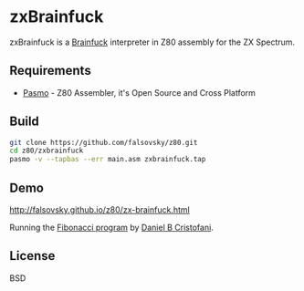 zxBrainfuck
=========

zxBrainfuck is a [Brainfuck] interpreter in Z80 assembly for the ZX Spectrum.

Requirements
-----------

* [Pasmo] - Z80 Assembler, it's Open Source and Cross Platform

Build
--------------

```sh
git clone https://github.com/falsovsky/z80.git
cd z80/zxbrainfuck
pasmo -v --tapbas --err main.asm zxbrainfuck.tap
```

Demo
------
http://falsovsky.github.io/z80/zx-brainfuck.html

Running the [Fibonacci program] by [Daniel B Cristofani].

License
----

BSD

[Brainfuck]:http://en.wikipedia.org/wiki/Brainfuck
[Pasmo]:http://pasmo.speccy.org/
[Fibonacci program]:http://www.hevanet.com/cristofd/brainfuck/fib.b
[Daniel B Cristofani]:http://www.hevanet.com/cristofd/brainfuck/
